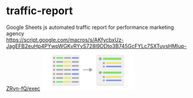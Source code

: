 # traffic-report
Google Sheets js automated traffic report for performance marketing agency
<br>
https://script.google.com/macros/s/AKfycbxUz-JagEFB2euHp4PYwpWGKvRYvS728l9DDto3B745GcFYLc7SXTuysHMIup-ZRyn-fQ/exec
<img src="./readme-slides/concept.png" style="width: 50%">

